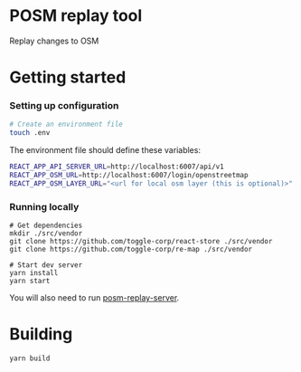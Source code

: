 # POSM replay tool

Replay changes to OSM

# Getting started

### Setting up configuration

```bash
# Create an environment file
touch .env
```

The environment file should define these variables:

```sh
REACT_APP_API_SERVER_URL=http://localhost:6007/api/v1
REACT_APP_OSM_URL=http://localhost:6007/login/openstreetmap
REACT_APP_OSM_LAYER_URL="<url for local osm layer (this is optional)>"
```

### Running locally

```
# Get dependencies
mkdir ./src/vendor
git clone https://github.com/toggle-corp/react-store ./src/vendor
git clone https://github.com/toggle-corp/re-map ./src/vendor

# Start dev server
yarn install
yarn start
```

You will also need to run [posm-replay-server](https://github.com/posm/posm-replay-server).

# Building

```bash
yarn build
```
